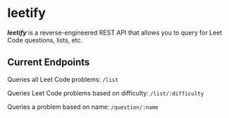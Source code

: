 
# leetify
***leetify*** is a reverse-engineered REST API that allows you to query for Leet Code questions, lists, etc.

## Current Endpoints
Queries all Leet Code problems:
```/list```

Queries Leet Code problems based on difficulty:
`/list/:difficulty`

Queries a problem based on name:
`/question/:name` 
